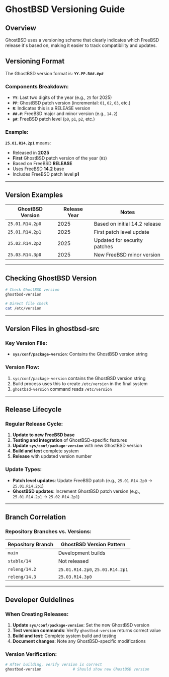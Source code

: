# GhostBSD Versioning Guide

## Overview
GhostBSD uses a versioning scheme that clearly indicates which FreeBSD release it's based on, making it easier to track compatibility and updates.

## Versioning Format

The GhostBSD version format is: **`YY.PP.R##.#p#`**

### Components Breakdown:
- **`YY`**: Last two digits of the year (e.g., `25` for 2025)
- **`PP`**: GhostBSD patch version (incremental: `01`, `02`, `03`, etc.)
- **`R`**: Indicates this is a RELEASE version
- **`##.#`**: FreeBSD major and minor version (e.g., `14.2`)
- **`p#`**: FreeBSD patch level (`p0`, `p1`, `p2`, etc.)

### Example:
**`25.01.R14.2p1`** means:
- Released in **2025**
- **First** GhostBSD patch version of the year (`01`)
- Based on FreeBSD **RELEASE**
- Uses FreeBSD **14.2** base
- Includes FreeBSD patch level **p1**

---

## Version Examples

| GhostBSD Version | Release Year | Notes |
|------------------|--------------|-------|
| `25.01.R14.2p0` | 2025 | Based on initial 14.2 release |
| `25.01.R14.2p1` | 2025 | First patch level update |
| `25.02.R14.2p2` | 2025 | Updated for security patches |
| `25.03.R14.3p0` | 2025 | New FreeBSD minor version |

---

## Checking GhostBSD Version

```bash
# Check GhostBSD version
ghostbsd-version

# Direct file check
cat /etc/version
```

---

## Version Files in ghostbsd-src

### Key Version File:
- **`sys/conf/package-version`**: Contains the GhostBSD version string

### Version Flow:
1. `sys/conf/package-version` contains the GhostBSD version string
2. Build process uses this to create `/etc/version` in the final system
3. `ghostbsd-version` command reads `/etc/version`

---

## Release Lifecycle

### Regular Release Cycle:
1. **Update to new FreeBSD base**
2. **Testing and integration** of GhostBSD-specific features
3. **Update `sys/conf/package-version`** with new GhostBSD version
4. **Build and test** complete system
5. **Release** with updated version number

### Update Types:
- **Patch level updates**: Update FreeBSD patch (e.g., `25.01.R14.2p0` → `25.01.R14.2p1`)
- **GhostBSD updates**: Increment GhostBSD patch version (e.g., `25.01.R14.2p1` → `25.02.R14.2p1`)

---

## Branch Correlation

### Repository Branches vs. Versions:

| Repository Branch | GhostBSD Version Pattern |
|-------------------|-------------------------|
| `main` | Development builds |
| `stable/14` | Not released |
| `releng/14.2` | `25.01.R14.2p0`, `25.01.R14.2p1` |
| `releng/14.3` | `25.03.R14.3p0` |

---

## Developer Guidelines

### When Creating Releases:
1. **Update `sys/conf/package-version`**: Set the new GhostBSD version
2. **Test version commands**: Verify `ghostbsd-version` returns correct value
3. **Build and test**: Complete system build and testing
4. **Document changes**: Note any GhostBSD-specific modifications

### Version Verification:
```bash
# After building, verify version is correct
ghostbsd-version              # Should show new GhostBSD version
```